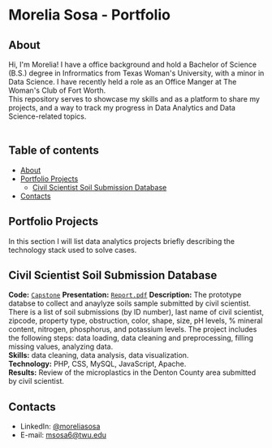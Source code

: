 # Morelia Sosa - Portfolio 

## About

Hi, I'm Morelia! I have a office background and hold a Bachelor of Science (B.S.) degree in Infrormatics from Texas Woman's University, with a minor in Data Science. I have recently held a role as an Office Manger at The Woman's Club of Fort Worth. 
<br>
This repository serves to showcase my skills and as a platform to share my projects, and a way to track my progress in Data Analytics and Data Science-related topics.  
<br>
  

## Table of contents
- [About](#about)
- [Portfolio Projects](#portfolio-projects)
	+ [Civil Scientist Soil Submission Database](#civil-scientist-soil-submission-database)
- [Contacts](#contacts)

## Portfolio Projects
In this section I will list data analytics projects briefly describing the technology stack used to solve cases.

## Civil Scientist Soil Submission Database
**Code:** [`Capstone`](https://github.com/moreliasosa/Portfolio/tree/90641e34c826313a74c8ff7148b8785a0212a7e3/capstone)
**Presentation:** [`Report.pdf`](https://github.com/moreliasosa/Portfolio/blob/fe63f12c89c60a44a471bd77264fd23de6475176/Capstone_Report_MoreliaSosa%20(1).docx)
**Description:** The prototype databse to collect and anaylyze soils sample submitted by civil scientist. There is a list of soil submissions (by ID number), last name of civil scientist, zipcode, property type, obstruction, color, shape, size, pH levels, % mineral content, nitrogen, phosphorus, and potassium levels. The project includes the following steps: data loading, data cleaning and preprocessing, filling missing values, analyzing data.  
**Skills:** data cleaning, data analysis, data visualization.  
**Technology:** PHP, CSS, MySQL, JavaScript, Apache.  
**Results:** Review of the microplastics in the Denton County area submitted by civil scientist.  

## Contacts
- LinkedIn: [@moreliasosa](https://www.linkedin.com/in/morelia-sosa-56443a1a3/)
- E-mail: msosa6@twu.edu
